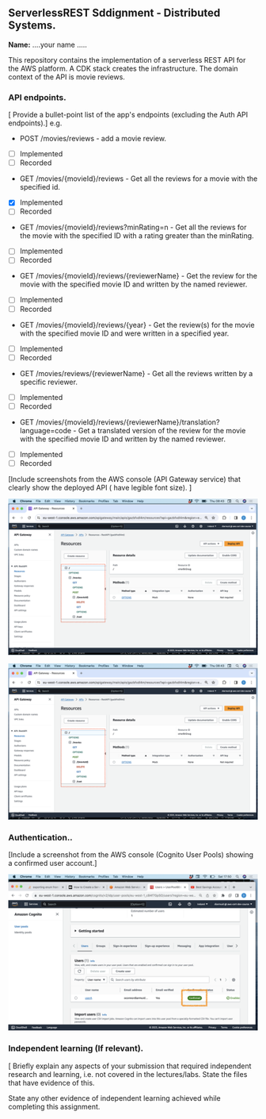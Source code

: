 ## ServerlessREST Sddignment - Distributed Systems.

__Name:__ ....your name .....

This repository contains the implementation of a serverless REST API for the AWS platform. A CDK stack creates the infrastructure. The domain context of the API is movie reviews.

### API endpoints.

[ Provide a bullet-point list of the app's endpoints (excluding the Auth API endpoints).]
e.g.
 
+ POST /movies/reviews - add a movie review.
- [ ] Implemented
- [ ] Recorded
+ GET /movies/{movieId}/reviews - Get all the reviews for a movie with the specified id.
- [x] Implemented
- [ ] Recorded
+ GET /movies/{movieId}/reviews?minRating=n - Get all the reviews for the movie with the specified ID with a rating greater than the minRating.
- [ ] Implemented
- [ ] Recorded
+ GET /movies/{movieId}/reviews/{reviewerName} - Get the review for the movie with the specified movie ID and written by the named reviewer.
- [ ] Implemented
- [ ] Recorded
+ GET /movies/{movieId}/reviews/{year} - Get the review(s) for the movie with the specified movie ID and were written in a specified year.
- [ ] Implemented
- [ ] Recorded
+ GET /movies/reviews/{reviewerName} - Get all the reviews written by a specific reviewer.
- [ ] Implemented
- [ ] Recorded
+ GET /movies/{movieId}/reviews/{reviewerName}/translation?language=code - Get a translated version of the review for the movie with the specified movie ID and written by the named reviewer.
- [ ] Implemented
- [ ] Recorded

[Include screenshots from the AWS console (API Gateway service) that clearly show the deployed API ( have legible font size). ]

![](./images/api1.png)

![](./images/api1.png)

### Authentication..

[Include a screenshot from the AWS console (Cognito User Pools) showing a confirmed user account.]

![](./images/pool.png)

### Independent learning (If relevant).

[ Briefly explain any aspects of your submission that required independent research and learning, i.e. not covered in the lectures/labs. State the files that have evidence of this.


State any other evidence of independent learning achieved while completing this assignment.

